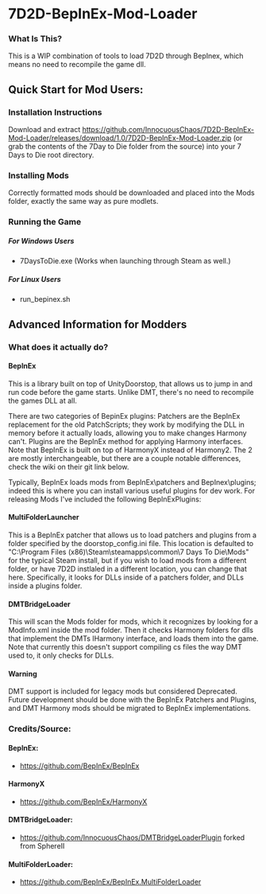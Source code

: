 # 7D2D-BepInEx-Mod-Loader

### What Is This?
This is a WIP combination of tools to load 7D2D through BepInex, which means no need to recompile the game dll.



## Quick Start for Mod Users:
### Installation Instructions
Download and extract https://github.com/InnocuousChaos/7D2D-BepInEx-Mod-Loader/releases/download/1.0/7D2D-BepInEx-Mod-Loader.zip (or grab the contents of the 7Day to Die folder from the source) into your 7 Days to Die root directory.
### Installing Mods
Correctly formatted mods should be downloaded and placed into the Mods folder, exactly the same way as pure modlets.
### Running the Game
##### For Windows Users
- 7DaysToDie.exe (Works when launching through Steam as well.)
##### For Linux Users
- run_bepinex.sh



## Advanced Information for Modders
### What does it actually do?
#### BepInEx
This is a library built on top of UnityDoorstop, that allows us to jump in and run code before the game starts. Unlike DMT, there's no need to recompile the games DLL at all.

There are two categories of BepinEx plugins:
Patchers are the BepInEx replacement for the old PatchScripts; they work by modifying the DLL in memory before it actually loads, allowing you to make changes Harmony can't.
Plugins are the BepInEx method for applying Harmony interfaces. Note that BepInEx is built on top of HarmonyX instead of Harmony2. The 2 are mostly interchangeable, but there are a couple notable differences, check the wiki on their git link below.

Typically, BepInEx loads mods from BepInEx\patchers and BepInex\plugins; indeed this is where you can install various useful plugins for dev work. For releasing Mods I've included the following BepInExPlugins:

#### MultiFolderLauncher
This is a BepInEx patcher that allows us to load patchers and plugins from a folder specified by the doorstop_config.ini file. This location is defaulted to "C:\Program Files (x86)\Steam\steamapps\common\7 Days To Die\Mods" for the typical Steam install, but if you wish to load mods from a different folder, or have 7D2D instlaled in a different location, you can change that here. Specifically, it looks for DLLs inside of a patchers folder, and DLLs inside a plugins folder.

#### DMTBridgeLoader
This will scan the Mods folder for mods, which it recognizes by looking for a ModInfo.xml inside the mod folder. Then it checks Harmony folders for dlls that implement the DMTs IHarmony interface, and loads them into the game. Note that currently this doesn't support compiling cs files the way DMT used to, it only checks for DLLs.

#### Warning
DMT support is included for legacy mods but considered Deprecated. Future development should be done with the BepInEx Patchers and Plugins, and DMT Harmony mods should be migrated to BepInEx implementations.



### Credits/Source:
#### BepInEx:
- https://github.com/BepInEx/BepInEx
#### HarmonyX
- https://github.com/BepInEx/HarmonyX
#### DMTBridgeLoader:
- https://github.com/InnocuousChaos/DMTBridgeLoaderPlugin forked from SphereII
#### MultiFolderLoader:
- https://github.com/BepInEx/BepInEx.MultiFolderLoader
